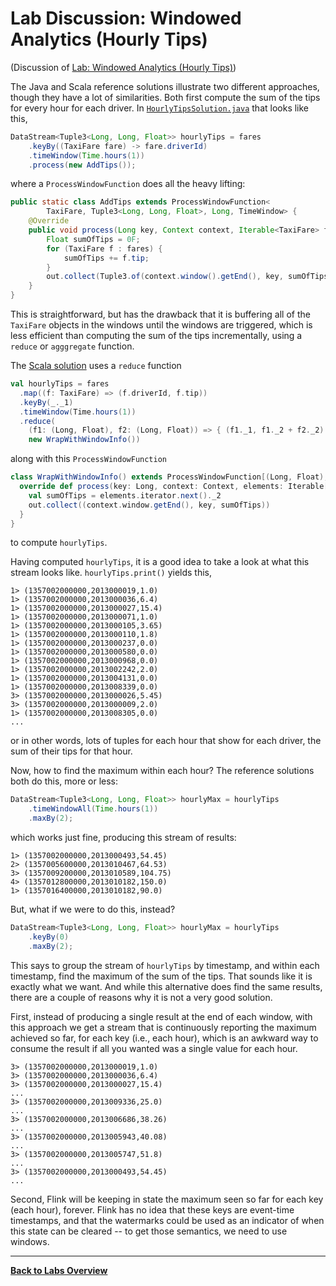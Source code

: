 <!--
Licensed to the Apache Software Foundation (ASF) under one
or more contributor license agreements.  See the NOTICE file
distributed with this work for additional information
regarding copyright ownership.  The ASF licenses this file
to you under the Apache License, Version 2.0 (the
"License"); you may not use this file except in compliance
with the License.  You may obtain a copy of the License at

  http://www.apache.org/licenses/LICENSE-2.0

Unless required by applicable law or agreed to in writing,
software distributed under the License is distributed on an
"AS IS" BASIS, WITHOUT WARRANTIES OR CONDITIONS OF ANY
KIND, either express or implied.  See the License for the
specific language governing permissions and limitations
under the License.
-->

# Lab Discussion: Windowed Analytics (Hourly Tips)

(Discussion of [Lab: Windowed Analytics (Hourly Tips)](./))

The Java and Scala reference solutions illustrate two different approaches, though they have a lot of similarities. Both first compute the sum of the tips for every hour for each driver. In [`HourlyTipsSolution.java`](src/solution/java/org/apache/flink/training/solutions/hourlytips/HourlyTipsSolution.java) that looks like this,

```java
DataStream<Tuple3<Long, Long, Float>> hourlyTips = fares
	.keyBy((TaxiFare fare) -> fare.driverId)
	.timeWindow(Time.hours(1))
	.process(new AddTips());
```

where a `ProcessWindowFunction` does all the heavy lifting:

```java
public static class AddTips extends ProcessWindowFunction<
		TaxiFare, Tuple3<Long, Long, Float>, Long, TimeWindow> {
	@Override
	public void process(Long key, Context context, Iterable<TaxiFare> fares, Collector<Tuple3<Long, Long, Float>> out) throws Exception {
		Float sumOfTips = 0F;
		for (TaxiFare f : fares) {
			sumOfTips += f.tip;
		}
		out.collect(Tuple3.of(context.window().getEnd(), key, sumOfTips));
	}
}
```

This is straightforward, but has the drawback that it is buffering all of the `TaxiFare` objects in the windows until the windows are triggered, which is less efficient than computing the sum of the tips incrementally, using a `reduce` or `agggregate` function. 

The [Scala solution](src/solution/scala/org/apache/flink/training/solutions/hourlytips/scala/HourlyTipsSolution.scala) uses a `reduce` function

```scala
val hourlyTips = fares
  .map((f: TaxiFare) => (f.driverId, f.tip))
  .keyBy(_._1)
  .timeWindow(Time.hours(1))
  .reduce(
    (f1: (Long, Float), f2: (Long, Float)) => { (f1._1, f1._2 + f2._2) },
    new WrapWithWindowInfo())
```

along with this `ProcessWindowFunction`

```scala
class WrapWithWindowInfo() extends ProcessWindowFunction[(Long, Float), (Long, Long, Float), Long, TimeWindow] {
  override def process(key: Long, context: Context, elements: Iterable[(Long, Float)], out: Collector[(Long, Long, Float)]): Unit = {
    val sumOfTips = elements.iterator.next()._2
    out.collect((context.window.getEnd(), key, sumOfTips))
  }
}
```

to compute `hourlyTips`.

Having computed `hourlyTips`, it is a good idea to take a look at what this stream looks like. `hourlyTips.print()` yields this,

```
1> (1357002000000,2013000019,1.0)
1> (1357002000000,2013000036,6.4)
1> (1357002000000,2013000027,15.4)
1> (1357002000000,2013000071,1.0)
1> (1357002000000,2013000105,3.65)
1> (1357002000000,2013000110,1.8)
1> (1357002000000,2013000237,0.0)
1> (1357002000000,2013000580,0.0)
1> (1357002000000,2013000968,0.0)
1> (1357002000000,2013002242,2.0)
1> (1357002000000,2013004131,0.0)
1> (1357002000000,2013008339,0.0)
3> (1357002000000,2013000026,5.45)
3> (1357002000000,2013000009,2.0)
1> (1357002000000,2013008305,0.0)
...
```

or in other words, lots of tuples for each hour that show for each driver, the sum of their tips for that hour.

Now, how to find the maximum within each hour? The reference solutions both do this, more or less:

```java
DataStream<Tuple3<Long, Long, Float>> hourlyMax = hourlyTips
	.timeWindowAll(Time.hours(1))
	.maxBy(2);
```

which works just fine, producing this stream of results:

```
1> (1357002000000,2013000493,54.45)
2> (1357005600000,2013010467,64.53)
3> (1357009200000,2013010589,104.75)
4> (1357012800000,2013010182,150.0)
1> (1357016400000,2013010182,90.0)
```

But, what if we were to do this, instead?

```java
DataStream<Tuple3<Long, Long, Float>> hourlyMax = hourlyTips
	.keyBy(0)
	.maxBy(2);
```

This says to group the stream of `hourlyTips` by timestamp, and within each timestamp, find the maximum of the sum of the tips. That sounds like it is exactly what we want. And while this alternative does find the same results, there are a couple of reasons why it is not a very good solution.

First, instead of producing a single result at the end of each window, with this approach we get a stream that is continuously reporting the maximum achieved so far, for each key (i.e., each hour), which is an awkward way to consume the result if all you wanted was a single value for each hour.

```
3> (1357002000000,2013000019,1.0)
3> (1357002000000,2013000036,6.4)
3> (1357002000000,2013000027,15.4)
...
3> (1357002000000,2013009336,25.0)
...
3> (1357002000000,2013006686,38.26)
...
3> (1357002000000,2013005943,40.08)
...
3> (1357002000000,2013005747,51.8)
...
3> (1357002000000,2013000493,54.45)
...
```

Second, Flink will be keeping in state the maximum seen so far for each key (each hour), forever. Flink has no idea that these keys are event-time timestamps, and that the watermarks could be used as an indicator of when this state can be cleared -- to get those semantics, we need to use windows.

-----

[**Back to Labs Overview**](../LABS-OVERVIEW.md)
